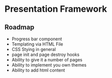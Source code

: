 # Presentation Framework

## Roadmap
- Progress bar component
- Templating via HTML File
- CSS Stying in general
- page init and page destroy hooks
- Ability to give it a number of pages
- Ability to implement you own themes
- Ability to add html content
